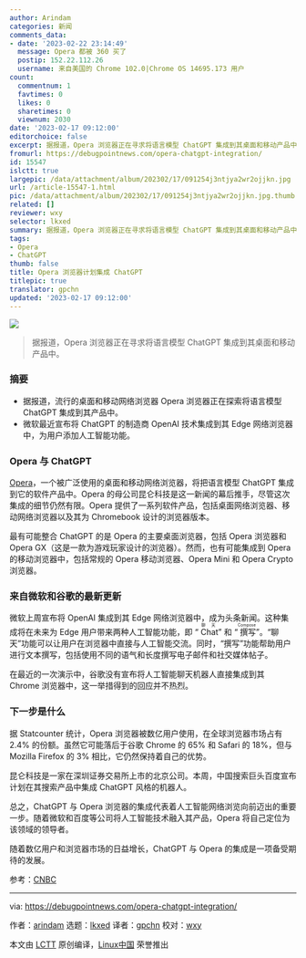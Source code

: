 ```yaml
---
author: Arindam
categories: 新闻
comments_data:
- date: '2023-02-22 23:14:49'
  message: Opera 都被 360 买了
  postip: 152.22.112.26
  username: 来自美国的 Chrome 102.0|Chrome OS 14695.173 用户
count:
  commentnum: 1
  favtimes: 0
  likes: 0
  sharetimes: 0
  viewnum: 2030
date: '2023-02-17 09:12:00'
editorchoice: false
excerpt: 据报道，Opera 浏览器正在寻求将语言模型 ChatGPT 集成到其桌面和移动产品中。
fromurl: https://debugpointnews.com/opera-chatgpt-integration/
id: 15547
islctt: true
largepic: /data/attachment/album/202302/17/091254j3ntjya2wr2ojjkn.jpg
url: /article-15547-1.html
pic: /data/attachment/album/202302/17/091254j3ntjya2wr2ojjkn.jpg.thumb.jpg
related: []
reviewer: wxy
selector: lkxed
summary: 据报道，Opera 浏览器正在寻求将语言模型 ChatGPT 集成到其桌面和移动产品中。
tags:
- Opera
- ChatGPT
thumb: false
title: Opera 浏览器计划集成 ChatGPT
titlepic: true
translator: gpchn
updated: '2023-02-17 09:12:00'
---
```


![](/data/attachment/album/202302/17/091254j3ntjya2wr2ojjkn.jpg)



> 
> 据报道，Opera 浏览器正在寻求将语言模型 ChatGPT 集成到其桌面和移动产品中。
> 
> 
> 


### 摘要


* 据报道，流行的桌面和移动网络浏览器 Opera 浏览器正在探索将语言模型 ChatGPT 集成到其产品中。
* 微软最近宣布将 ChatGPT 的制造商 OpenAI 技术集成到其 Edge 网络浏览器中，为用户添加人工智能功能。


### Opera 与 ChatGPT


[Opera](https://www.opera.com/)，一个被广泛使用的桌面和移动网络浏览器，将把语言模型 ChatGPT 集成到它的软件产品中。Opera 的母公司昆仑科技是这一新闻的幕后推手，尽管这次集成的细节仍然有限。Opera 提供了一系列软件产品，包括桌面网络浏览器、移动网络浏览器以及其为 Chromebook 设计的浏览器版本。


最有可能整合 ChatGPT 的是 Opera 的主要桌面浏览器，包括 Opera 浏览器和 Opera GX（这是一款为游戏玩家设计的浏览器）。然而，也有可能集成到 Opera 的移动浏览器中，包括常规的 Opera 移动浏览器、Opera Mini 和 Opera Crypto 浏览器。


### 来自微软和谷歌的最新更新


微软上周宣布将 OpenAI 集成到其 Edge 网络浏览器中，成为头条新闻。这种集成将在未来为 Edge 用户带来两种人工智能功能，即 “<ruby> Chat <rt>  聊天 </rt></ruby>” 和 “<ruby> 撰写 <rt>  Compose </rt></ruby>”。“聊天”功能可以让用户在浏览器中直接与人工智能交流。同时，“撰写”功能帮助用户进行文本撰写，包括使用不同的语气和长度撰写电子邮件和社交媒体帖子。


在最近的一次演示中，谷歌没有宣布将人工智能聊天机器人直接集成到其 Chrome 浏览器中，这一举措得到的回应并不热烈。


### 下一步是什么


据 Statcounter 统计，Opera 浏览器被数亿用户使用，在全球浏览器市场占有 2.4% 的份额。虽然它可能落后于谷歌 Chrome 的 65% 和 Safari 的 18%，但与 Mozilla Firefox 的 3% 相比，它仍然保持着自己的优势。


昆仑科技是一家在深圳证券交易所上市的北京公司。本周，中国搜索巨头百度宣布计划在其搜索产品中集成 ChatGPT 风格的机器人。


总之，ChatGPT 与 Opera 浏览器的集成代表着人工智能网络浏览向前迈出的重要一步。随着微软和百度等公司将人工智能技术融入其产品，Opera 将自己定位为该领域的领导者。


随着数亿用户和浏览器市场的日益增长，ChatGPT 与 Opera 的集成是一项备受期待的发展。


参考：[CNBC](https://www.cnbc.com/2023/02/09/web-browser-opera-is-planning-to-incorporate-chatgpt.html)




---


via: <https://debugpointnews.com/opera-chatgpt-integration/>


作者：[arindam](https://debugpointnews.com/author/dpicubegmail-com/) 选题：[lkxed](https://github.com/lkxed) 译者：[gpchn](https://github.com/gpchn) 校对：[wxy](https://github.com/wxy)


本文由 [LCTT](https://github.com/LCTT/TranslateProject) 原创编译，[Linux中国](https://linux.cn/) 荣誉推出